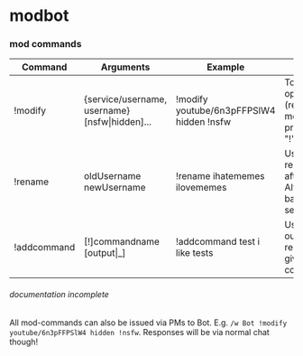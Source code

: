# modbot

### mod commands

| Command | Arguments | Example | Extra |
| --- | --- | --- | ---- |
| !modify | {service/username, username} [nsfw\|hidden]... | !modify youtube/6n3pFFPSlW4 hidden !nsfw | To invert options (remove modifier), prefix with "!".
| !rename | oldUsername newUsername | !rename ihatememes ilovememes | User has to reconnect after. Alternatively ban for 1 second.
| !addcommand | [!]commandname [output\|\_] | !addcommand test i like tests | Using "\_" as output removes the given command.

###### documentation incomplete

All mod-commands can also be issued via PMs to Bot. E.g. `/w Bot !modify youtube/6n3pFFPSlW4 hidden !nsfw`. Responses will be via normal chat though!
